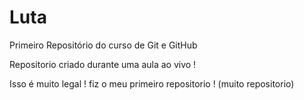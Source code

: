# Luta
 Primeiro Repositório do curso de Git e GitHub

Repositorio criado durante uma aula ao vivo !

Isso é muito legal !
fiz o meu primeiro repositorio ! (muito repositorio)
